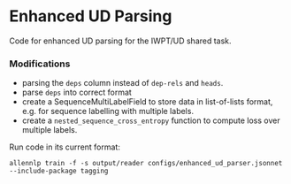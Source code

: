 # Enhanced UD Parsing

Code for enhanced UD parsing for the IWPT/UD shared task.

### Modifications
- parsing the `deps` column instead of `dep-rels` and `heads`.
- parse `deps` into correct format
- create a SequenceMultiLabelField to store data in list-of-lists format, e.g. for sequence labelling with multiple labels.
- create a `nested_sequence_cross_entropy` function to compute loss over multiple labels.

Run code in its current format:
```
allennlp train -f -s output/reader configs/enhanced_ud_parser.jsonnet --include-package tagging
```
